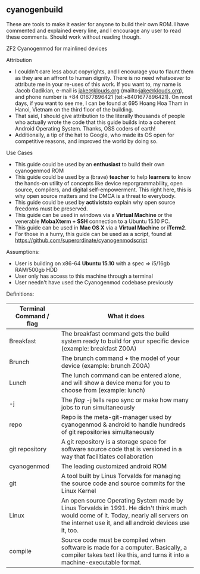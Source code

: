 ## cyanogenbuild
These are tools to make it easier for anyone to build their own ROM.  I have commented and explained every line, and I encourage any user to read these comments.  Should work without reading though. 

ZF2 Cyanogenmod for mainlined devices

Attribution

* I couldn't care less about copyrights, and I encourage you to flaunt them as they are an affront to human dignity.  There is no need whatsoever to attribute me in your re-uses of this work.  If you want to, my name is Jacob Gadikian, e-mail is jake@klouds.org (mailto:jake@klouds.org), and phone number is +84 01677896421 (tel:+8401677896421).  On most days, if you want to see me, I can be found at 695 Hoang Hoa Tham in Hanoi, Vietnam on the third floor of the building.  
* That said, I should give attribution to the literally thousands of people who actually wrote the code that this guide builds into a coherent Android Operating System.  Thanks, OSS coders of earth!
* Additionally, a tip of the hat to Google, who made its OS open for competitive reasons, and improved the world by doing so.  

Use Cases

* This guide could be used by an **enthusiast** to build their own cyanogenmod ROM
* This guide could be used by a (brave) **teacher** to help **learners** to know the hands-on utility of concepts like device reporgrammability, open source, compilers, and digital self-empowerment.  This right here, this is why open source matters and the DMCA is a threat to everybody.  
* This guide could be used by **activists**to explain why open source freedoms must be preserved. 
* This guide can be used in windows via a **Virtual Machine** or the venerable **MobaXterm + SSH** connection to a Ubuntu 15.10 PC.
* This guide can be used in **Mac OS X** via a **Virtual Machine** or **iTerm2**.  
* For those in a hurry, this guide can be used as a script, found at https://github.com/superordinate/cyanogenmodscript

Assumptions:

* User is building on x86-64 **Ubuntu 15.10** with a spec => i5/16gb RAM/500gb HDD
* User only has access to this machine through a terminal
* User needn't have used the Cyanogenmod codebase previously

Definitions:

| Terminal Command / flag  | What it does  |
| ------------- | ------------- |
| Breakfast  | The breakfast command gets the build system ready to build for your specific device  (example: breakfast Z00A)|
| Brunch  | The brunch command + the model of your device (example: brunch Z00A)  |
| Lunch | The lunch command can be entered alone, and will show a device menu for you to choose from (example: lunch)|
| -j | The *flag* -j tells repo sync or make how many jobs to run simultaneously |
| repo | Repo is the meta-git-manager used by cyanogenmod & android to handle hundreds of git repositories simultaneously|
| git repository | A git repository is a storage space for software source code that is versioned in a way that facilitiates collaboration|
| cyanogenmod | The leading customized android ROM |
| git | A tool built by Linus Torvalds for managing the source code and source commits for the Linux Kernel |
| Linux | An open source Operating System made by Linus Torvalds in 1991.  He didn't think much would come of it.  Today, nearly all servers on the internet use it, and all android devices use it, too.  |
| compile | Source code must be compiled when software is made for a computer.  Basically, a compiler takes text like this, and turns it into a machine-executable format. |

